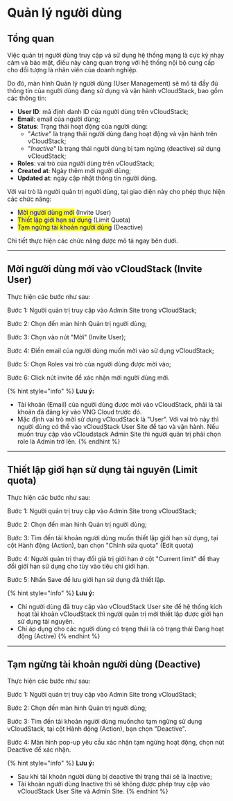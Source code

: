 # Quản lý người dùng

## Tổng quan

Việc quản trị người dùng truy cập và sử dụng hệ thống mạng là cực kỳ nhạy cảm và bảo mật, điều này càng quan trọng với hệ thống nội bộ cung cấp cho đối tượng là nhân viên của doanh nghiệp.&#x20;

Do đó, màn hình Quản lý người dùng (User Management) sẽ mô tả đầy đủ thông tin của người dùng đang sử dụng và vận hành vCloudStack, bao gồm các thông tin:

* **User ID**: mã định danh ID của người dùng trên vCloudStack;
* **Email**: email của người dùng;
* **Status**: Trạng thái hoạt động của người dùng:
  * "_Active_" là trạng thái người dùng đang hoạt động và vận hành trên vCloudStack;
  * "_Inactive_" là trạng thái người dùng bị tạm ngừng (deactive) sử dụng vCloudStack;
* **Roles**: vai trò của người dùng trên vCloudStack;
* **Created at**: Ngày thêm mới người dùng;
* **Updated at**: ngày cập nhật thông tin người dùng.

Với vai trò là người quản trị người dùng, tại giao diện này cho phép thực hiện các chức năng:

* <mark style="color:blue;">Mời người dùng mới</mark> (Invite User)
* <mark style="color:blue;">Thiết lập giới hạn sử dụng</mark> (Limit Quota)
* <mark style="color:blue;">Tạm ngừng tài khoản người dùng</mark> (Deactive)

Chi tiết thực hiện các chức năng được mô tả ngay bên dưới.

***

## Mời người dùng mới vào vCloudStack (Invite User)

Thực hiện các bước như sau:

Bước 1: Người quản trị truy cập vào Admin Site trong vCloudStack;

Bước 2: Chọn đến màn hình Quản trị người dùng;

Bước 3: Chọn vào nút "Mời" (Invite User);

Bước 4: Điền email của người dùng muốn mời vào sử dụng vCloudStack;

Bước 5: Chọn Roles vai trò của người dùng được mời vào;

Bước 6: Click nút invite để xác nhận mời người dùng mới.

{% hint style="info" %}
**Lưu ý:**&#x20;

* Tài khoản (Email) của người dùng được mời vào vCloudStack, phải là tài khoản đã đăng ký vào VNG Cloud trước đó.
* Mặc định vai trò mời sử dụng vCloudStack là "User". Với vai trò này thì người dùng có thể vào vCloudStack User Site để tạo và vận hành. Nếu muốn truy cập vào vCloudstack Admin Site thì người quản trị phải chọn role là Admin trở lên.
{% endhint %}

***

## Thiết lập giới hạn sử dụng tài nguyên (Limit quota)

Thực hiện các bước như sau:

Bước 1: Người quản trị truy cập vào Admin Site trong vCloudStack;

Bước 2: Chọn đến màn hình Quản trị người dùng;

Bước 3: Tìm đến tài khoản người dùng muốn thiết lập giới hạn sử dụng, tại cột Hành động (Action), bạn chọn "Chỉnh sửa quota" (Edit quota)

Bước 4: Người quản trị thay đổi giá trị giới hạn ở cột "Current limit" để thay đổi giới hạn sử dụng cho tùy vào tiêu chí giới hạn.

Bước 5: Nhấn Save để lưu giới hạn sử dụng đã thiết lập.

{% hint style="info" %}
**Lưu ý:**

* Chỉ người dùng đã truy cập vào vCloudStack User site để hệ thống kích hoạt tài khoản vCloudStack thì người quản trị mới thiết lập được giới hạn sử dụng tài nguyên.
* Chỉ áp dụng cho các người dùng có trạng thái là có trạng thái Đang hoạt động (Active)
{% endhint %}

***

## Tạm ngừng tài khoản người dùng (Deactive)

Thực hiện các bước như sau:

Bước 1: Người quản trị truy cập vào Admin Site trong vCloudStack;

Bước 2: Chọn đến màn hình Quản trị người dùng;

Bước 3: Tìm đến tài khoản người dùng muốncho tạm ngừng sử dụng vCloudStack, tại cột Hành động (Action), bạn chọn "Deactive".

Bước 4: Màn hình pop-up yêu cầu xác nhận tạm ngừng hoạt động, chọn nút Deactive để xác nhận.

{% hint style="info" %}
**Lưu ý:**&#x20;

* Sau khi tài khoản người dùng bị deactive thì trạng thái sẽ là Inactive;
* Tài khoản người dùng Inactive thì sẽ không được phép truy cập vào vCloudStack User Site và Admin Site.&#x20;
{% endhint %}

